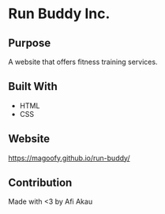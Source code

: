 # Run Buddy Inc.

## Purpose
A website that offers fitness training services.

## Built With
* HTML
* CSS

## Website
https://magoofy.github.io/run-buddy/

## Contribution
Made with <3 by Afi Akau
